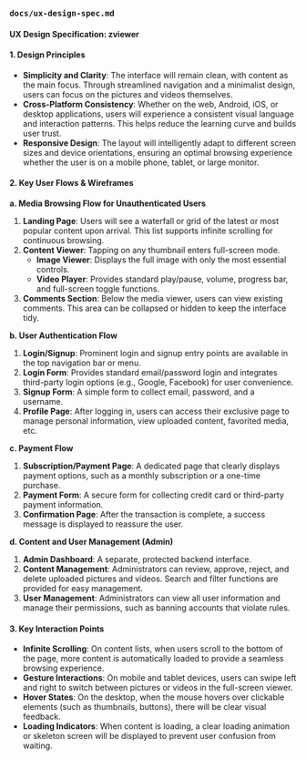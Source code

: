 ### `docs/ux-design-spec.md`

#### UX Design Specification: zviewer

#### 1. Design Principles

* **Simplicity and Clarity**: The interface will remain clean, with content as the main focus. Through streamlined navigation and a minimalist design, users can focus on the pictures and videos themselves.
* **Cross-Platform Consistency**: Whether on the web, Android, iOS, or desktop applications, users will experience a consistent visual language and interaction patterns. This helps reduce the learning curve and builds user trust.
* **Responsive Design**: The layout will intelligently adapt to different screen sizes and device orientations, ensuring an optimal browsing experience whether the user is on a mobile phone, tablet, or large monitor.

#### 2. Key User Flows & Wireframes

**a. Media Browsing Flow for Unauthenticated Users**

1.  **Landing Page**: Users will see a waterfall or grid of the latest or most popular content upon arrival. This list supports infinite scrolling for continuous browsing.
2.  **Content Viewer**: Tapping on any thumbnail enters full-screen mode.
    * **Image Viewer**: Displays the full image with only the most essential controls.
    * **Video Player**: Provides standard play/pause, volume, progress bar, and full-screen toggle functions.
3.  **Comments Section**: Below the media viewer, users can view existing comments. This area can be collapsed or hidden to keep the interface tidy.

**b. User Authentication Flow**

1.  **Login/Signup**: Prominent login and signup entry points are available in the top navigation bar or menu.
2.  **Login Form**: Provides standard email/password login and integrates third-party login options (e.g., Google, Facebook) for user convenience.
3.  **Signup Form**: A simple form to collect email, password, and a username.
4.  **Profile Page**: After logging in, users can access their exclusive page to manage personal information, view uploaded content, favorited media, etc.

**c. Payment Flow**

1.  **Subscription/Payment Page**: A dedicated page that clearly displays payment options, such as a monthly subscription or a one-time purchase.
2.  **Payment Form**: A secure form for collecting credit card or third-party payment information.
3.  **Confirmation Page**: After the transaction is complete, a success message is displayed to reassure the user.

**d. Content and User Management (Admin)**

1.  **Admin Dashboard**: A separate, protected backend interface.
2.  **Content Management**: Administrators can review, approve, reject, and delete uploaded pictures and videos. Search and filter functions are provided for easy management.
3.  **User Management**: Administrators can view all user information and manage their permissions, such as banning accounts that violate rules.

#### 3. Key Interaction Points

* **Infinite Scrolling**: On content lists, when users scroll to the bottom of the page, more content is automatically loaded to provide a seamless browsing experience.
* **Gesture Interactions**: On mobile and tablet devices, users can swipe left and right to switch between pictures or videos in the full-screen viewer.
* **Hover States**: On the desktop, when the mouse hovers over clickable elements (such as thumbnails, buttons), there will be clear visual feedback.
* **Loading Indicators**: When content is loading, a clear loading animation or skeleton screen will be displayed to prevent user confusion from waiting.